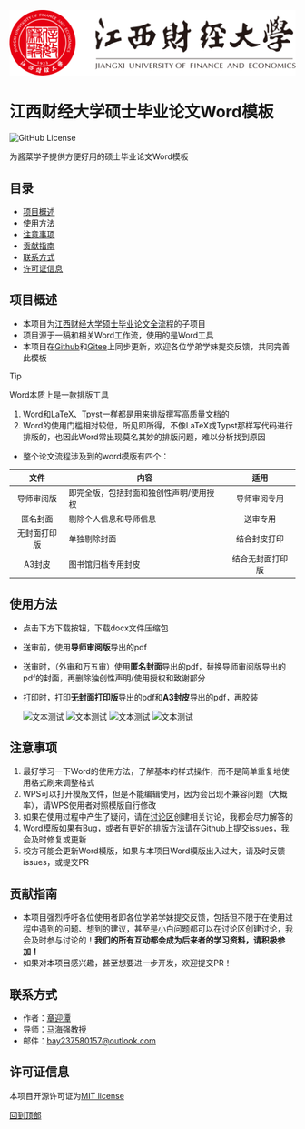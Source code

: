 [![jxufe](imgs/江西财经大学-logo.svg)](https://www.jxufe.edu.cn/)

# 江西财经大学硕士毕业论文Word模板

![GitHub License](https://custom-icon-badges.demolab.com/github/license/MaxforCherubim/Jxufe-master-thesis-Word-template?logo=law)

为酱菜学子提供方便好用的硕士毕业论文Word模板

## 目录

- [项目概述​](#项目概述)
- [使用方法​](#使用方法)
- [注意事项​](#注意事项)
- [贡献指南​](#贡献指南)
- [联系方式​](#联系方式)
- [许可证信息​](#许可证信息)

## 项目概述​

- 本项目为[江西财经大学硕士毕业论文全流程]的子项目
- 项目源于一稿和相关Word工作流，使用的是Word工具
- 本项目在[Github]和[Gitee]上同步更新，欢迎各位学弟学妹提交反馈，共同完善此模板

> [!TIP]
> Word本质上是一款排版工具
>   1. Word和LaTeX、Tpyst一样都是用来排版撰写高质量文档的
>   2. Word的使用门槛相对较低，所见即所得，不像LaTeX或Typst那样写代码进行排版的，也因此Word常出现莫名其妙的排版问题，难以分析找到原因

- 整个论文流程涉及到的word模版有四个：

|文件|内容|适用|
|:---:|---|:---:|
|导师审阅版|即完全版，包括封面和独创性声明/使用授权|导师审阅专用|
|匿名封面|剔除个人信息和导师信息|送审专用|
|无封面打印版|单独剔除封面|结合封皮打印|
|A3封皮|图书馆归档专用封皮|结合无封面打印版|

## 使用方法​

- 点击下方下载按钮，下载docx文件压缩包
- 送审前，使用**导师审阅版**导出的pdf
- 送审时，（外审和万五审）使用**匿名封面**导出的pdf，替换导师审阅版导出的pdf的封面，再删除独创性声明/使用授权和致谢部分
- 打印时，打印**无封面打印版**导出的pdf和**A3封皮**导出的pdf，再胶装

    ![](https://custom-icon-badges.demolab.com/badge/下载导师审阅版-blue?style=for-the-badge&logo=download "文本测试") ![](https://custom-icon-badges.demolab.com/badge/下载匿名封面-blue?style=for-the-badge&logo=download "文本测试") ![](https://custom-icon-badges.demolab.com/badge/下载无封面打印版-blue?style=for-the-badge&logo=download "文本测试") ![](https://custom-icon-badges.demolab.com/badge/下载A3封皮-blue?style=for-the-badge&logo=download "文本测试")

## 注意事项​

1. 最好学习一下Word的使用方法，了解基本的样式操作，而不是简单重复地使用格式刷来调整格式
2. WPS可以打开模版文件，但是不能编辑使用，因为会出现不兼容问题（大概率），请WPS使用者对照模版自行修改
3. 如果在使用过程中产生了疑问，请在[讨论区]创建相关讨论，我都会尽力解答的
4. Word模版如果有Bug，或者有更好的排版方法请在Github上提交[issues]，我会及时修复或更新
5. 校方可能会更新Word模版，如果与本项目Word模版出入过大，请及时反馈issues，或提交PR

## 贡献指南​

- 本项目强烈呼吁各位使用者即各位学弟学妹提交反馈，包括但不限于在使用过程中遇到的问题、想到的建议，甚至是小白问题都可以在讨论区创建讨论，我会及时参与讨论的！**我们的所有互动都会成为后来者的学习资料，请积极参加！**
- 如果对本项目感兴趣，甚至想要进一步开发，欢迎提交PR！

## 联系方式​

- 作者：[章迎潭](https://github.com/MaxforCherubim)
- 导师：[马海强教授](https://stat.jxufe.edu.cn/news-show-7166.html)
- 邮件：<EMAIL>bay237580157@outlook.com</EMAIL>

## 许可证信息​

本项目开源许可证为[MIT license](https://opensource.org/license/mit/)

[回到顶部](#目录)

<!-- 引用链接 -->
[江西财经大学硕士毕业论文全流程]: https://github.com/MaxforCherubim/Jxufe-master-thesis-process
[Github]: https://github.com/MaxforCherubim/Jxufe-master-thesis-Word-template
[Gitee]: https://gitee.com/maxforcherubim/Jxufe-master-thesis-Word-template
[讨论区]: https://github.com/MaxforCherubim/Jxufe-thesis-defence-Revealjs-template/discussions
[issues]: https://github.com/MaxforCherubim/Jxufe-thesis-defence-Revealjs-template/issues
[章迎潭]: https://github.com/MaxforCherubim
[马海强教授]: https://stat.jxufe.edu.cn/news-show-7166.html
